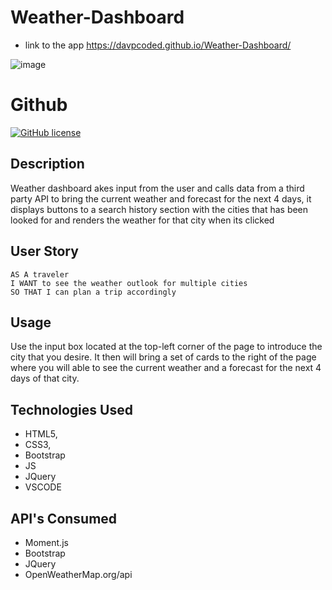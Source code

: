 # Weather-Dashboard

- link to the app https://davpcoded.github.io/Weather-Dashboard/

![image](https://github.com/Davpcoded/Weather-Dashboard/blob/master/Assets/Images/Weather%20Dashboard.gif)

# Github

[![GitHub license](https://img.shields.io/badge/License-MIT-green)](https://github.com/Davpcoded)

## Description
Weather dashboard akes input from the user and calls data from a third party API to bring the current weather and forecast for the next 4 days, it displays buttons to a search history section with the cities that has been looked for and renders the weather for that city when its clicked 

## User Story

```
AS A traveler
I WANT to see the weather outlook for multiple cities
SO THAT I can plan a trip accordingly
```

## Usage
Use the input box located at the top-left corner of the page to introduce the city that you desire. It then will bring a set of cards to the right of the page where you will able to see the current weather and a forecast for the next 4 days of that city.
## Technologies Used
- HTML5,
- CSS3,
- Bootstrap
- JS
- JQuery
- VSCODE
## API's Consumed
- Moment.js
- Bootstrap
- JQuery
- OpenWeatherMap.org/api
